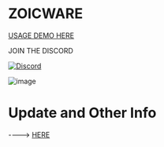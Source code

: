# ZOICWARE

[USAGE DEMO HERE](https://youtu.be/lHeGY1YfUsQ?list=PLO1RBTJcd5_imH8o0A_Qjzsup1iIB481Z)

JOIN THE DISCORD

[![Discord](https://discordapp.com/api/guilds/1173717737017716777/widget.png?style=banner1)](https://discord.gg/VsC7XS5vgA)



![image](https://github.com/zoicware/ZOICWARE/assets/118035521/8f1c29c0-d374-4930-a831-778d7f607140)


# Update and Other Info
 ----> [HERE](UpdateNotes.md)
